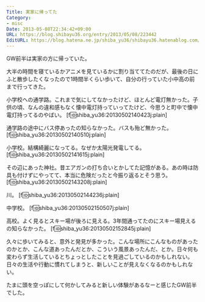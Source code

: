 ```yaml
---
Title: 実家に帰ってた
Category:
- misc
Date: 2013-05-08T22:34:42+09:00
URL: https://blog.shibayu36.org/entry/2013/05/08/223442
EditURL: https://blog.hatena.ne.jp/shiba_yu36/shibayu36.hatenablog.com/atom/entry/11696248318753283618
---
```


GW前半は実家の方に帰っていた。

大半の時間を寝ているかアニメを見ているかに割り当ててたのだが、最後の日にふと散歩したくなったので1時間半くらい歩いて、自分の行っていた小中高の前まで行ってきた。

小学校への通学路。これまで気にしてなかったけど、ほとんど電灯無かった。子供の頃、なんの違和感もなく懐中電灯持っていってたけど、今思うと町中で懐中電灯持ってるのやばい。
[f:id:shiba_yu36:20130502140423j:plain]

通学路の途中にバス停あったの知らなかった。バスも殆ど無かった。
[f:id:shiba_yu36:20130502140510j:plain]

小学校。結構綺麗になってる。なぜか太陽光発電してる。
[f:id:shiba_yu36:20130502141615j:plain]

その辺にあった神社。昔エアガンの打ち合いとかしてた記憶がある。あの時は防具も付けずにやってて、本当に危険だったと今振り返るとそう思う。
[f:id:shiba_yu36:20130502143208j:plain]

川。
[f:id:shiba_yu36:20130502144236j:plain]

中学校。
[f:id:shiba_yu36:20130502150507j:plain]

高校。よく見るとスキー場が後ろに見える。3年間通ってたのにスキー場見えるの知らなかった。
[f:id:shiba_yu36:20130502152845j:plain]


久々に歩いてみると、意外と発見が多かった。こんな場所にこんなものがあったのかとか、こんな道あったんだとか、こういう風景あったんだ、とか。日々何も変わらず生活しているとちょっとしたことを見過ごしているのかもしれない。日々の生活や行動に慣れてしまうと、新しいことが見えなくなるのかもしれない。

たまに頭を空っぽにして何かしてみると新しい体験があるなーと感じたGW前半でした。

